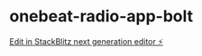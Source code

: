 # onebeat-radio-app-bolt

[Edit in StackBlitz next generation editor ⚡️](https://stackblitz.com/~/github.com/bobsby23/onebeat-radio-app-bolt)